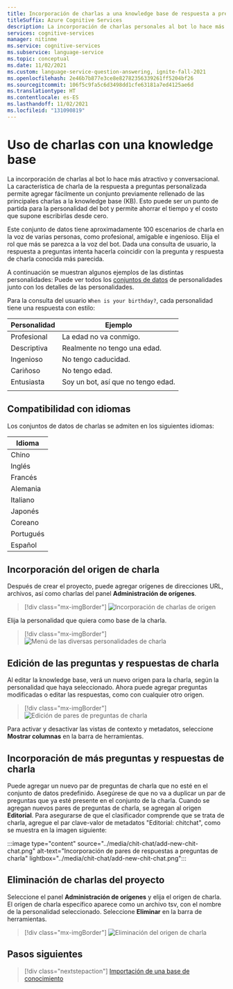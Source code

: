 ```yaml
---
title: Incorporación de charlas a una knowledge base de respuesta a preguntas personalizada
titleSuffix: Azure Cognitive Services
description: La incorporación de charlas personales al bot lo hace más atractivo y conversacional al crear un proyecto. La respuesta a preguntas personalizada permite agregar fácilmente un conjunto previamente rellenado de las principales charlas a las knowledge bases.
services: cognitive-services
manager: nitinme
ms.service: cognitive-services
ms.subservice: language-service
ms.topic: conceptual
ms.date: 11/02/2021
ms.custom: language-service-question-answering, ignite-fall-2021
ms.openlocfilehash: 2e46b7b877e3ce8e82782356339261ff5204bf26
ms.sourcegitcommit: 106f5c9fa5c6d3498dd1cfe63181a7ed4125ae6d
ms.translationtype: HT
ms.contentlocale: es-ES
ms.lasthandoff: 11/02/2021
ms.locfileid: "131090819"
---
```

# <a name="use-chitchat-with-a-knowledge-base"></a>Uso de charlas con una knowledge base

La incorporación de charlas al bot lo hace más atractivo y conversacional. La característica de charla de la respuesta a preguntas personalizada permite agregar fácilmente un conjunto previamente rellenado de las principales charlas a la knowledge base (KB). Esto puede ser un punto de partida para la personalidad del bot y permite ahorrar el tiempo y el costo que supone escribirlas desde cero.

Este conjunto de datos tiene aproximadamente 100 escenarios de charla en la voz de varias personas, como profesional, amigable e ingenioso. Elija el rol que más se parezca a la voz del bot. Dada una consulta de usuario, la respuesta a preguntas intenta hacerla coincidir con la pregunta y respuesta de charla conocida más parecida.

A continuación se muestran algunos ejemplos de las distintas personalidades: Puede ver todos los [conjuntos de datos](https://github.com/microsoft/botframework-cli/blob/main/packages/qnamaker/docs/chit-chat-dataset.md) de personalidades junto con los detalles de las personalidades.

Para la consulta del usuario `When is your birthday?`, cada personalidad tiene una respuesta con estilo:

<!-- added quotes so acrolinx doesn't score these sentences -->
|Personalidad|Ejemplo|
|--|--|
|Profesional|La edad no va conmigo.|
|Descriptiva|Realmente no tengo una edad.|
|Ingenioso|No tengo caducidad.|
|Cariñoso|No tengo edad.|
|Entusiasta|Soy un bot, así que no tengo edad.|
||

## <a name="language-support"></a>Compatibilidad con idiomas

Los conjuntos de datos de charlas se admiten en los siguientes idiomas:

|Idioma|
|--|
|Chino|
|Inglés|
|Francés|
|Alemania|
|Italiano|
|Japonés|
|Coreano|
|Portugués|
|Español|

## <a name="add-chitchat-source"></a>Incorporación del origen de charla
Después de crear el proyecto, puede agregar orígenes de direcciones URL, archivos, así como charlas del panel **Administración de orígenes**.

> [!div class="mx-imgBorder"]
> ![Incorporación de charlas de origen](../media/chit-chat/add-source.png)

Elija la personalidad que quiera como base de la charla.

> [!div class="mx-imgBorder"]
> ![Menú de las diversas personalidades de charla](../media/chit-chat/personality.png)

## <a name="edit-your-chitchat-questions-and-answers"></a>Edición de las preguntas y respuestas de charla

Al editar la knowledge base, verá un nuevo origen para la charla, según la personalidad que haya seleccionado. Ahora puede agregar preguntas modificadas o editar las respuestas, como con cualquier otro origen.

> [!div class="mx-imgBorder"]
> ![Edición de pares de preguntas de charla](../media/chit-chat/edit-chit-chat.png)

Para activar y desactivar las vistas de contexto y metadatos, seleccione **Mostrar columnas** en la barra de herramientas.

## <a name="add-more-chitchat-questions-and-answers"></a>Incorporación de más preguntas y respuestas de charla

Puede agregar un nuevo par de preguntas de charla que no esté en el conjunto de datos predefinido. Asegúrese de que no va a duplicar un par de preguntas que ya esté presente en el conjunto de la charla. Cuando se agregan nuevos pares de preguntas de charla, se agregan al origen **Editorial**. Para asegurarse de que el clasificador comprende que se trata de charla, agregue el par clave-valor de metadatos "Editorial: chitchat", como se muestra en la imagen siguiente:

:::image type="content" source="../media/chit-chat/add-new-chit-chat.png" alt-text="Incorporación de pares de respuestas a preguntas de charla" lightbox="../media/chit-chat/add-new-chit-chat.png":::

## <a name="delete-chitchat-from-your-project"></a>Eliminación de charlas del proyecto

Seleccione el panel **Administración de orígenes** y elija el origen de charla. El origen de charla específico aparece como un archivo tsv, con el nombre de la personalidad seleccionado. Seleccione **Eliminar** en la barra de herramientas.

> [!div class="mx-imgBorder"]
> ![Eliminación del origen de charla](../media/chit-chat/delete-chit-chat.png)

## <a name="next-steps"></a>Pasos siguientes

> [!div class="nextstepaction"]
> [Importación de una base de conocimiento](./migrate-knowledge-base.md)
